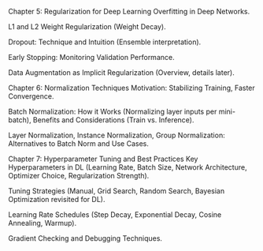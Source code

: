 Chapter 5: Regularization for Deep Learning
Overfitting in Deep Networks.

L1 and L2 Weight Regularization (Weight Decay).

Dropout: Technique and Intuition (Ensemble interpretation).

Early Stopping: Monitoring Validation Performance.

Data Augmentation as Implicit Regularization (Overview, details later).

Chapter 6: Normalization Techniques
Motivation: Stabilizing Training, Faster Convergence.

Batch Normalization: How it Works (Normalizing layer inputs per mini-batch), Benefits and Considerations (Train vs. Inference).

Layer Normalization, Instance Normalization, Group Normalization: Alternatives to Batch Norm and Use Cases.

Chapter 7: Hyperparameter Tuning and Best Practices
Key Hyperparameters in DL (Learning Rate, Batch Size, Network Architecture, Optimizer Choice, Regularization Strength).

Tuning Strategies (Manual, Grid Search, Random Search, Bayesian Optimization revisited for DL).

Learning Rate Schedules (Step Decay, Exponential Decay, Cosine Annealing, Warmup).

Gradient Checking and Debugging Techniques.
